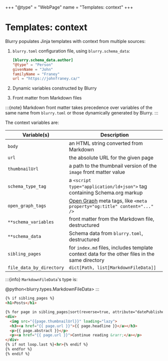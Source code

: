 +++
"@type" = "WebPage"
name = "Templates: context"
+++

# Templates: context

Blurry populates Jinja templates with context from multiple sources:

1. `blurry.toml` configuration file, using `blurry.schema_data`:

    ```toml
    [blurry.schema_data.author]
    "@type" = "Person"
    givenName = "John"
    familyName = "Franey"
    url = "https://johnfraney.ca/"
    ```

2. Dynamic variables constructed by Blurry
3. Front matter from Markdown files

:::{note}
Markdown front matter takes precedence over variables of the same name from `blurry.toml` or those dynamically generated by Blurry.
:::

The context variables are:

| Variable(s)              | Description                                                                                    |
| ------------------------ | ---------------------------------------------------------------------------------------------- |
| `body`                   | an HTML string converted from Markdown                                                         |
| `url`                    | the absolute URL for the given page                                                            |
| `thumbnailUrl`           | a path to the thumbnail version of the `image` front matter value                              |
| `schema_type_tag`        | a `<script type="application/ld+json">` tag containing Schema.org markup                       |
| `open_graph_tags`        | [Open Graph](https://ogp.me/) meta tags, like `<meta property="og:title" content="..." />`     |
| `**schema_variables`     | front matter from the Markdown file, destructured                                              |
| `**schema_data`          | Schema data from `blurry.toml`, destructured                                                   |
| `sibling_pages`          | for `index.md` files, includes template context data for the other files in the same directory |
| `file_data_by_directory` | `dict[Path, list[MarkdownFileData]]`                                                           |

:::{info}
`MarkdownFileData`'s type is:

@python<blurry.types.MarkdownFileData>
:::

```html
{% if sibling_pages %}
<h1>Posts</h1>

{% for page in sibling_pages|sort(reverse=true, attribute="datePublished") %}
<div>
  <img src="{{page.thumbnailUrl}}" loading="lazy">
  <h3><a href="{{ page.url }}">{{ page.headline }}</a></h3>
  <p>{{ page.abstract }}</p>
  <p><a href="{{ page.url }}">Continue reading &rarr;</a></p>
</div>
{% if not loop.last %}<hr>{% endif %}
{% endfor %}
{% endif %}
```
